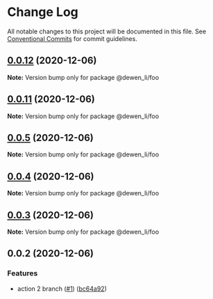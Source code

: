 # Change Log

All notable changes to this project will be documented in this file.
See [Conventional Commits](https://conventionalcommits.org) for commit guidelines.

## [0.0.12](https://github.com/dewen/workflows/compare/v0.0.11...v0.0.12) (2020-12-06)

**Note:** Version bump only for package @dewen_li/foo





## [0.0.11](https://github.com/dewen/workflows/compare/v0.0.5...v0.0.11) (2020-12-06)

**Note:** Version bump only for package @dewen_li/foo





## [0.0.5](https://github.com/dewen/workflows/compare/v0.0.4...v0.0.5) (2020-12-06)

**Note:** Version bump only for package @dewen_li/foo





## [0.0.4](https://github.com/dewen/workflows/compare/v0.0.3...v0.0.4) (2020-12-06)

**Note:** Version bump only for package @dewen_li/foo





## [0.0.3](https://github.com/dewen/workflows/compare/v0.0.2...v0.0.3) (2020-12-06)

**Note:** Version bump only for package @dewen_li/foo





## 0.0.2 (2020-12-06)


### Features

* action 2 branch ([#1](https://github.com/dewen/workflows/issues/1)) ([bc64a92](https://github.com/dewen/workflows/commit/bc64a92f266acd99b8c042968d5e99b7f439c3c7))
